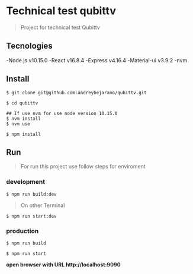 # Technical test qubittv
>Project for technical test Qubittv

## Tecnologies
-Node.js v10.15.0
-React v16.8.4
-Express v4.16.4
-Material-ui v3.9.2
-nvm

## Install
``` shell
$ git clone git@github.com:andreybejarano/qubittv.git

$ cd qubittv

## If use nvm for use node version 10.15.0
$ nvm install
$ nvm use

$ npm install
```

## Run
> For run this project use follow steps for enviroment
### development
``` shell
$ npm run build:dev
```
> On  other Terminal
``` shell
$ npm run start:dev
```

### production

``` shell
$ npm run build

$ npm run start
```

**open browser with URL http://localhost:9090**
